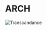 # ARCH

![Transcandance](https://github.com/user-attachments/assets/b9a97c7f-eec3-44b8-bf61-6555a48c16ca)



